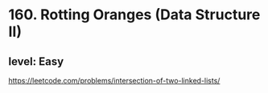 # 160. Rotting Oranges (Data Structure II)
## level: Easy

https://leetcode.com/problems/intersection-of-two-linked-lists/
